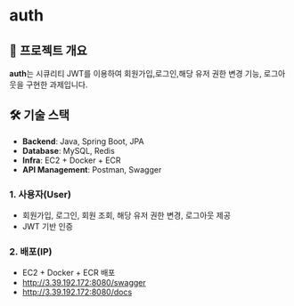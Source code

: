# auth

## 📌 프로젝트 개요

**auth**는 시큐리티 JWT를 이용하여 회원가입,로그인,해당 유저 권한 변경 기능, 로그아웃을 구현한 과제입니다.

## 🛠️ 기술 스택

- **Backend**: Java, Spring Boot, JPA
- **Database**: MySQL, Redis
- **Infra**: EC2 + Docker + ECR
- **API Management**: Postman, Swagger

### 1. 사용자(User)

- 회원가입, 로그인, 회원 조회, 해당 유저 권한 변경, 로그아웃 제공
- JWT 기반 인증 

### 2. 배포(IP)
- EC2 + Docker + ECR 배포
- http://3.39.192.172:8080/swagger
- http://3.39.192.172:8080/docs
